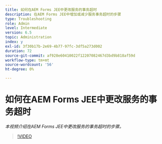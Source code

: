 ```yaml
---
title: 如何在AEM Forms JEE中更改服务的事务超时
description: 在AEM Forms JEE中增加或减少服务事务超时的步骤
type: Troubleshooting
role: Admin
level: Intermediate
version: 6.5
topic: Administration
index: y
exl-id: 3f30b17b-2e69-4b77-97fc-3df5a273d002
duration: 72
source-git-commit: af928e60410022f12207082467d3bd9b818af59d
workflow-type: tm+mt
source-wordcount: '56'
ht-degree: 0%

---
```


# 如何在AEM Forms JEE中更改服务的事务超时

*本视频介绍在AEM Forms JEE中更改服务的事务超时的步骤。*

>[!VIDEO](https://video.tv.adobe.com/v/335495?quality=12&learn=on)
